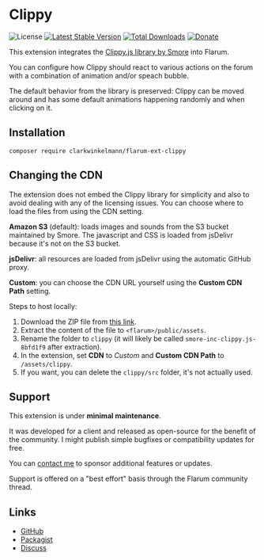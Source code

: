 # Clippy

![License](https://img.shields.io/badge/license-MIT-blue.svg) [![Latest Stable Version](https://img.shields.io/packagist/v/clarkwinkelmann/flarum-ext-clippy.svg)](https://packagist.org/packages/clarkwinkelmann/flarum-ext-clippy) [![Total Downloads](https://img.shields.io/packagist/dt/clarkwinkelmann/flarum-ext-clippy.svg)](https://packagist.org/packages/clarkwinkelmann/flarum-ext-clippy) [![Donate](https://img.shields.io/badge/paypal-donate-yellow.svg)](https://www.paypal.me/clarkwinkelmann)

This extension integrates the [Clippy.js library by Smore](https://www.smore.com/clippy-js) into Flarum.

You can configure how Clippy should react to various actions on the forum with a combination of animation and/or speach bubble.

The default behavior from the library is preserved: Clippy can be moved around and has some default animations happening randomly and when clicking on it.

## Installation

    composer require clarkwinkelmann/flarum-ext-clippy

## Changing the CDN

The extension does not embed the Clippy library for simplicity and also to avoid dealing with any of the licensing issues.
You can choose where to load the files from using the CDN setting.

**Amazon S3** (default): loads images and sounds from the S3 bucket maintained by Smore.
The javascript and CSS is loaded from jsDelivr because it's not on the S3 bucket.

**jsDelivr**: all resources are loaded from jsDelivr using the automatic GitHub proxy.

**Custom**: you can choose the CDN URL yourself using the **Custom CDN Path** setting.

Steps to host locally:

1. Download the ZIP file from [this link](https://github.com/smore-inc/clippy.js/zipball/master).
2. Extract the content of the file to `<flarum>/public/assets`.
3. Rename the folder to `clippy` (it will likely be called `smore-inc-clippy.js-8bfd1f9` after extraction).
4. In the extension, set **CDN** to *Custom* and **Custom CDN Path** to `/assets/clippy`.
5. If you want, you can delete the `clippy/src` folder, it's not actually used.

## Support

This extension is under **minimal maintenance**.

It was developed for a client and released as open-source for the benefit of the community.
I might publish simple bugfixes or compatibility updates for free.

You can [contact me](https://clarkwinkelmann.com/flarum) to sponsor additional features or updates.

Support is offered on a "best effort" basis through the Flarum community thread.

## Links

- [GitHub](https://github.com/clarkwinkelmann/flarum-ext-clippy)
- [Packagist](https://packagist.org/packages/clarkwinkelmann/flarum-ext-clippy)
- [Discuss](https://discuss.flarum.org/d/26625)
